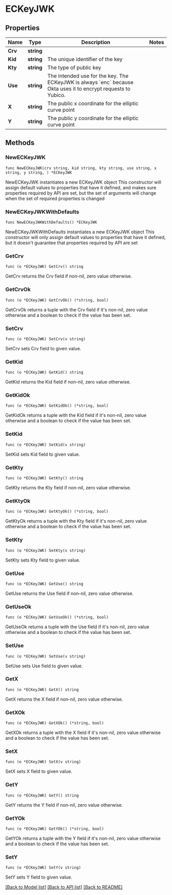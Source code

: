 # ECKeyJWK

## Properties

Name | Type | Description | Notes
------------ | ------------- | ------------- | -------------
**Crv** | **string** |  | 
**Kid** | **string** | The unique identifier of the key | 
**Kty** | **string** | The type of public key | 
**Use** | **string** | The intended use for the key. The ECKeyJWK is always &#x60;enc&#x60; because Okta uses it to encrypt requests to Yubico. | 
**X** | **string** | The public x coordinate for the elliptic curve point | 
**Y** | **string** | The public y coordinate for the elliptic curve point | 

## Methods

### NewECKeyJWK

`func NewECKeyJWK(crv string, kid string, kty string, use string, x string, y string, ) *ECKeyJWK`

NewECKeyJWK instantiates a new ECKeyJWK object
This constructor will assign default values to properties that have it defined,
and makes sure properties required by API are set, but the set of arguments
will change when the set of required properties is changed

### NewECKeyJWKWithDefaults

`func NewECKeyJWKWithDefaults() *ECKeyJWK`

NewECKeyJWKWithDefaults instantiates a new ECKeyJWK object
This constructor will only assign default values to properties that have it defined,
but it doesn't guarantee that properties required by API are set

### GetCrv

`func (o *ECKeyJWK) GetCrv() string`

GetCrv returns the Crv field if non-nil, zero value otherwise.

### GetCrvOk

`func (o *ECKeyJWK) GetCrvOk() (*string, bool)`

GetCrvOk returns a tuple with the Crv field if it's non-nil, zero value otherwise
and a boolean to check if the value has been set.

### SetCrv

`func (o *ECKeyJWK) SetCrv(v string)`

SetCrv sets Crv field to given value.


### GetKid

`func (o *ECKeyJWK) GetKid() string`

GetKid returns the Kid field if non-nil, zero value otherwise.

### GetKidOk

`func (o *ECKeyJWK) GetKidOk() (*string, bool)`

GetKidOk returns a tuple with the Kid field if it's non-nil, zero value otherwise
and a boolean to check if the value has been set.

### SetKid

`func (o *ECKeyJWK) SetKid(v string)`

SetKid sets Kid field to given value.


### GetKty

`func (o *ECKeyJWK) GetKty() string`

GetKty returns the Kty field if non-nil, zero value otherwise.

### GetKtyOk

`func (o *ECKeyJWK) GetKtyOk() (*string, bool)`

GetKtyOk returns a tuple with the Kty field if it's non-nil, zero value otherwise
and a boolean to check if the value has been set.

### SetKty

`func (o *ECKeyJWK) SetKty(v string)`

SetKty sets Kty field to given value.


### GetUse

`func (o *ECKeyJWK) GetUse() string`

GetUse returns the Use field if non-nil, zero value otherwise.

### GetUseOk

`func (o *ECKeyJWK) GetUseOk() (*string, bool)`

GetUseOk returns a tuple with the Use field if it's non-nil, zero value otherwise
and a boolean to check if the value has been set.

### SetUse

`func (o *ECKeyJWK) SetUse(v string)`

SetUse sets Use field to given value.


### GetX

`func (o *ECKeyJWK) GetX() string`

GetX returns the X field if non-nil, zero value otherwise.

### GetXOk

`func (o *ECKeyJWK) GetXOk() (*string, bool)`

GetXOk returns a tuple with the X field if it's non-nil, zero value otherwise
and a boolean to check if the value has been set.

### SetX

`func (o *ECKeyJWK) SetX(v string)`

SetX sets X field to given value.


### GetY

`func (o *ECKeyJWK) GetY() string`

GetY returns the Y field if non-nil, zero value otherwise.

### GetYOk

`func (o *ECKeyJWK) GetYOk() (*string, bool)`

GetYOk returns a tuple with the Y field if it's non-nil, zero value otherwise
and a boolean to check if the value has been set.

### SetY

`func (o *ECKeyJWK) SetY(v string)`

SetY sets Y field to given value.



[[Back to Model list]](../README.md#documentation-for-models) [[Back to API list]](../README.md#documentation-for-api-endpoints) [[Back to README]](../README.md)


